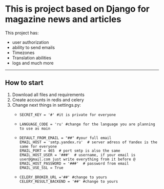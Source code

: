 # This is project based on Django for magazine news and articles
This project has:
 * user authorization 
 * ability to send emails 
 * Timezones
 * Translation abilities
 * logs and much more
---
## How to start
1. Download all files and requirements
2. Create accounts in redis and celery
3. Change next things in settings.py:  
   *  ```
      SECRET_KEY = '#' #it is private for everyone
      ```
   * ````
     LANGUAGE_CODE = 'ru' #change for the language you are planning to use as main
     ````
   * ```
     DEFAULT_FROM_EMAIL = "##" #your full email
     EMAIL_HOST = 'smtp.yandex.ru'  # server adress of Yandex is the same for everyone
     EMAIL_PORT = 465  # port smtp is also the same
     EMAIL_HOST_USER = '###'  # username, if your email is user@gmail.com just write everything from it before @
     EMAIL_HOST_PASSWORD = '###'  # password from email
     EMAIL_USE_SSL = True
     ```
   * ```
     CELERY_BROKER_URL ='##' #change to yours
     CELERY_RESULT_BACKEND = '##' #change to yours
     ```
     
